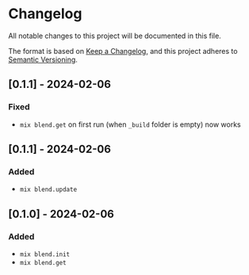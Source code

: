 # Changelog

All notable changes to this project will be documented in this file.

The format is based on [Keep a Changelog](https://keepachangelog.com/en/1.1.0/),
and this project adheres to [Semantic Versioning](https://semver.org/spec/v2.0.0.html).

## [0.1.1] - 2024-02-06

### Fixed

- `mix blend.get` on first run (when `_build` folder is empty) now works

## [0.1.1] - 2024-02-06

### Added

- `mix blend.update`

## [0.1.0] - 2024-02-06

### Added

- `mix blend.init`
- `mix blend.get`
